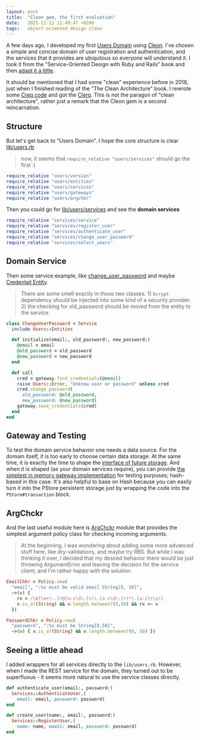 ```yaml
---
layout: post
title:  "Cleon gem, the first evaluation"
date:   2021-12-11 12:49:47 +0200
tags:   object-oriented design cleon
---
```


A few days ago, I developed my first [Users Domain](https://github.com/nvoynov/cleon-users) using [Cleon](https://github.com/nvoynov/cleon). I've chosen a simple and concise domain of user registration and authentication, and the services that it provides are ubiquitous so everyone will understand it. I took it from the "Service-Oriented Design with Ruby and Rails" book and then [adapt it a little](https://github.com/nvoynov/cleon-users/blob/master/user_stories.md).

It should be mentioned that I had some "clean" experience before in 2018, just when I finished reading of the "The Clean Architecture" book. I rewrote some [Creq code](https://github.com/nvoynov/creq) and got the [Clerq](https://github.com/nvoynov/clerq). This is not the paragon of "clean architecture", rather just a remark that the Cleon gem is a second reincarnation.

## Structure

But let's get back to "Users Domain". I hope the core structure is clear [lib/users.rb](https://github.com/nvoynov/cleon-users/blob/master/lib/users.rb)

> now, it seems that `require_relative "users/services"` should go the first :)

```ruby
require_relative "users/version"
require_relative "users/entities"
require_relative "users/services"
require_relative "users/gateways"
require_relative "users/argchkr"
```

Then you could go for [lib/users/services](https://github.com/nvoynov/cleon-users/blob/master/lib/users/services.rb) and see the __domain services__

```ruby
require_relative "services/service"
require_relative "services/register_user"
require_relative "services/authenticate_user"
require_relative "services/change_user_password"
require_relative "services/select_users"
```

## Domain Service

Then some service example, like [change_user_password](https://github.com/nvoynov/cleon-users/blob/master/lib/users/services/change_user_password.rb) and maybe [Credentail Entity](https://github.com/nvoynov/cleon-users/blob/master/lib/users/entities/credentials.rb).

> There are some smell exactly in those two classes. 1) `bcrypt` dependency should be injected into some kind of a security provider. 2) the checking for old_password should be moved from the entity to the service.

```ruby
class ChangeUserPassword < Service
  include Users::Entities

  def initialize(email:, old_password:, new_password:)
    @email = email
    @old_password = old_password
    @new_password = new_password
  end

  def call
    cred = gateway.find_credentials(@email)
    raise Users::Error, "Unknow user or password" unless cred
    cred.change_password(
      old_password: @old_password,
      new_password: @new_password)
    gateway.save_credentials(cred)
  end
end
```

## Gateway and Testing

To test the domain service behavior one needs a data source. For the domain itself, it is too early to choose certain data storage. At the same time, it is exactly the time to shape the [interface of future storage](https://github.com/nvoynov/cleon-users/blob/master/lib/users/gateways/gateway.rb). And when it is shaped (as your domain services require), you can provide [the simplest in memory gateway implementation](https://github.com/nvoynov/cleon-users/blob/master/test/services/memory_gateway.rb) for testing purposes; hash-based in this case. It's also helpful to base on Hash because you can easily turn it into the PStore persistent storage just by wrapping the code into the `PStore#transaction` block.

## ArgChckr

And the last useful module here is [ArgChckr](https://github.com/nvoynov/cleon-users/blob/master/lib/users/argchkr.rb) module that provides the simplest argument policy class for checking incoming arguments.

> At the beginning, I was wondering about adding some more advanced stuff here, like dry-validations, and maybe try RBS. But while I was thinking it over, I decided that my desired behavior there would be just throwing ArgumentError and leaving the decision for the service client; and I'm rather happy with the solution.

```ruby
EmailChkr = Policy.new(
  "email", ":%s must be valid email String[5, 50]",
  ->(v) {
    rx = /\A[\w+\-.]+@[a-z\d\-]+(\.[a-z\d\-]+)*\.[a-z]+\z/i
    v.is_a?(String) && v.length.between?(5,50) && rx =~ v
  })

PasswordChkr = Policy.new(
  "password", ":%s must be String[8,50]",
  ->(v) { v.is_a?(String) && v.length.between?(8, 50) })
```

## Seeing a little ahead  

I added wrappers for all services directly to the `lib/users.rb`. However, when I made the REST service for the domain, they turned out to be superfluous - it seems more natural to use the service classes directly.

```ruby
def authenticate_user(email:, password:)
  Services::AuthenticateUser.(
    email: email, password: password)
end

def create_user(name:, email:, password:)
  Services::RegisterUser.(
    name: name, email: email, password: password)
end
```
